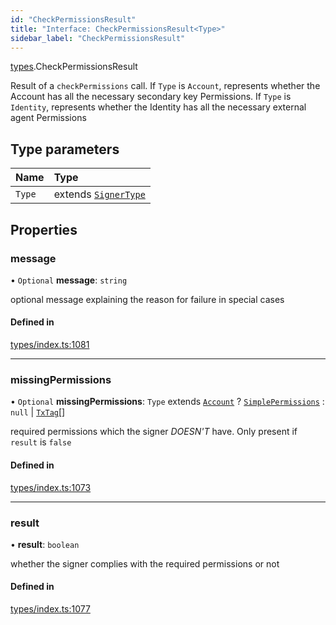 ```yaml
---
id: "CheckPermissionsResult"
title: "Interface: CheckPermissionsResult<Type>"
sidebar_label: "CheckPermissionsResult"
---
```


[types](../../../modules/Types/Types.md).CheckPermissionsResult

Result of a `checkPermissions` call. If `Type` is `Account`, represents whether the Account
  has all the necessary secondary key Permissions. If `Type` is `Identity`, represents whether the
  Identity has all the necessary external agent Permissions

## Type parameters

| Name | Type |
| :------ | :------ |
| `Type` | extends [`SignerType`](../../../enums/Types/SignerType/SignerType.md) |

## Properties

### message

• `Optional` **message**: `string`

optional message explaining the reason for failure in special cases

#### Defined in

[types/index.ts:1081](https://github.com/PolymeshAssociation/polymesh-sdk/blob/b6f9fb883/src/types/index.ts#L1081)

___

### missingPermissions

• `Optional` **missingPermissions**: `Type` extends [`Account`](../../../enums/Types/SignerType/SignerType.md#account) ? [`SimplePermissions`](../SimplePermissions/SimplePermissions.md) : ``null`` \| [`TxTag`](../../../modules/Generated/Types/Types.md#txtag)[]

required permissions which the signer *DOESN'T* have. Only present if `result` is `false`

#### Defined in

[types/index.ts:1073](https://github.com/PolymeshAssociation/polymesh-sdk/blob/b6f9fb883/src/types/index.ts#L1073)

___

### result

• **result**: `boolean`

whether the signer complies with the required permissions or not

#### Defined in

[types/index.ts:1077](https://github.com/PolymeshAssociation/polymesh-sdk/blob/b6f9fb883/src/types/index.ts#L1077)
